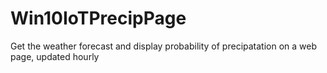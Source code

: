 # Win10IoTPrecipPage
Get the weather forecast and display probability of precipatation on a web page, updated hourly
